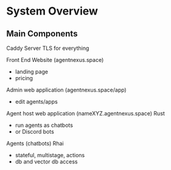 # System Overview

## Main Components

Caddy Server
  TLS for everything 

Front End Website (agentnexus.space)
 - landing page
 - pricing

Admin web application (agentnexus.space/app)
 - edit agents/apps

Agent host web application (nameXYZ.agentnexus.space)
 Rust
 - run agents as chatbots
 - or Discord bots

Agents (chatbots)
 Rhai
 - stateful, multistage, actions
 - db and vector db access

